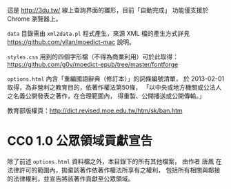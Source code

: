 這是 http://3du.tw/ 線上查詢界面的雛形，目前「自動完成」
功能僅支援於 Chrome 瀏覽器上。

`data` 目錄需由 `xml2data.pl` 程式產生，來源 XML
檔的產生方式詳見 https://github.com/yllan/moedict-mac 說明。

`styles.css` 用到的四個字形檔（不得為商業利用）可於此取得：
https://github.com/g0v/moedict-epub/tree/master/fontforge

`options.html` 內含「重編國語辭典（修訂本）」的詞條編號清單，
於 2013-02-01 取得，為非營利之教育目的，依著作權法第50條，
「以中央或地方機關或公法人之名義公開發表之著作，在合理範圍內，
得重製、公開播送或公開傳輸。」

教育部版權頁：http://dict.revised.moe.edu.tw/htm/sk/ban.htm

# CC0 1.0 公眾領域貢獻宣告

除了前述 `options.html` 資料檔之外，本目錄下的所有其他檔案，
由作者 唐鳳 在法律許可的範圍內，拋棄該著作依著作權法所享有之權利，
包括所有相關與鄰接的法律權利，並宣告將該著作貢獻至公眾領域。
